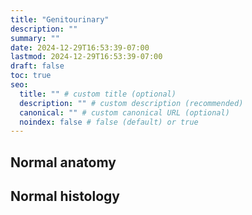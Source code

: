 ```yaml
---
title: "Genitourinary"
description: ""
summary: ""
date: 2024-12-29T16:53:39-07:00
lastmod: 2024-12-29T16:53:39-07:00
draft: false
toc: true
seo:
  title: "" # custom title (optional)
  description: "" # custom description (recommended)
  canonical: "" # custom canonical URL (optional)
  noindex: false # false (default) or true
---
```

## Normal anatomy
## Normal histology
